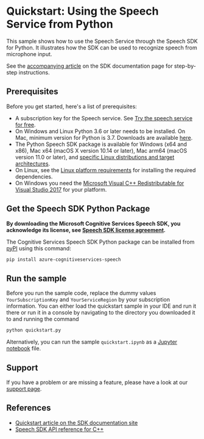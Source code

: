 # Quickstart: Using the Speech Service from Python

This sample shows how to use the Speech Service through the Speech SDK for Python. It illustrates how the SDK can be used to recognize speech from microphone input.

See the [accompanying article](https://docs.microsoft.com/azure/cognitive-services/speech-service/quickstarts/speech-to-text-from-microphone?tabs=dotnet%2Cx-android%2Clinux%2Cjava-runtime%2Cwindowsinstall&pivots=programming-language-python) on the SDK documentation page for step-by-step instructions.

## Prerequisites

Before you get started, here's a list of prerequisites:

* A subscription key for the Speech service. See [Try the speech service for free](https://docs.microsoft.com/azure/cognitive-services/speech-service/get-started).
* On Windows and Linux Python 3.6 or later needs to be installed. On Mac, minimum version for Python is 3.7. Downloads are available [here](https://www.python.org/downloads/).
* The Python Speech SDK package is available for Windows (x64 and x86), Mac x64 (macOS X version 10.14 or later), Mac arm64 (macOS version 11.0 or later), and [specific Linux distributions and target architectures](https://docs.microsoft.com/azure/cognitive-services/speech-service/speech-sdk?tabs=linux).
* On Linux, see the [Linux platform requirements](https://learn.microsoft.com/azure/ai-services/speech-service/quickstarts/setup-platform?tabs=linux&pivots=programming-language-python#platform-requirements) for installing the required dependencies.
* On Windows you need the [Microsoft Visual C++ Redistributable for Visual Studio 2017](https://support.microsoft.com/help/2977003/the-latest-supported-visual-c-downloads) for your platform.

## Get the Speech SDK Python Package

**By downloading the Microsoft Cognitive Services Speech SDK, you acknowledge its license, see [Speech SDK license agreement](https://aka.ms/csspeech/license).**

The Cognitive Services Speech SDK Python package can be installed from [pyPI](https://pypi.org/) using this command:

```sh
pip install azure-cognitiveservices-speech
```

## Run the sample

Before you run the sample code, replace the dummy values `YourSubscriptionKey` and `YourServiceRegion` by your subscription information.
You can either load the quickstart sample in your IDE and run it there or run it in a console by navigating to the directory you downloaded it to and running the command

```sh
python quickstart.py
```

Alternatively, you can run the sample `quickstart.ipynb` as a [Jupyter notebook](https://jupyter.org) file.

## Support

If you have a problem or are missing a feature, please have a look at our [support page](https://docs.microsoft.com/azure/cognitive-services/speech-service/support).

## References

* [Quickstart article on the SDK documentation site](https://docs.microsoft.com/azure/cognitive-services/speech-service/quickstart-python)
* [Speech SDK API reference for C++](https://aka.ms/csspeech/pythonref)

